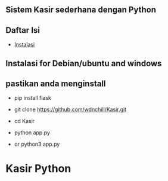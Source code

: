 ## Sistem Kasir sederhana dengan Python


## Daftar Isi

- [Instalasi](#instalasi)

## Instalasi for Debian/ubuntu and windows
## pastikan anda menginstall 
- pip install flask
  
- git clone https://github.com/wdnchill/Kasir.git
- cd Kasir
- python app.py
- or python3 app.py



# Kasir Python
